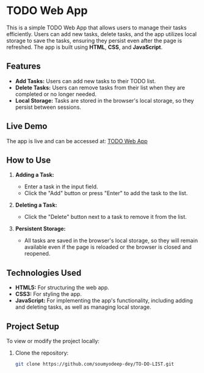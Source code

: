 # TODO Web App

This is a simple TODO Web App that allows users to manage their tasks efficiently. Users can add new tasks, delete tasks, and the app utilizes local storage to save the tasks, ensuring they persist even after the page is refreshed. The app is built using **HTML**, **CSS**, and **JavaScript**.

## Features

- **Add Tasks:** Users can add new tasks to their TODO list.
- **Delete Tasks:** Users can remove tasks from their list when they are completed or no longer needed.
- **Local Storage:** Tasks are stored in the browser's local storage, so they persist between sessions.

## Live Demo

The app is live and can be accessed at: [TODO Web App](https://soumyodeep-dey.github.io/TO-DO-LIST/)

## How to Use

1. **Adding a Task:** 
   - Enter a task in the input field.
   - Click the "Add" button or press "Enter" to add the task to the list.

2. **Deleting a Task:** 
   - Click the "Delete" button next to a task to remove it from the list.

3. **Persistent Storage:** 
   - All tasks are saved in the browser's local storage, so they will remain available even if the page is reloaded or the browser is closed and reopened.

## Technologies Used

- **HTML5:** For structuring the web app.
- **CSS3:** For styling the app.
- **JavaScript:** For implementing the app's functionality, including adding and deleting tasks, as well as managing local storage.

## Project Setup

To view or modify the project locally:

1. Clone the repository:
   ```bash
   git clone https://github.com/soumyodeep-dey/TO-DO-LIST.git
